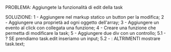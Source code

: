 PROBLEMA:
Aggiungete la funzionalità di edit della task

SOLUZIONE:
1 - Aggiungere nel markup statico un button per la modifica;
2 - Aggiungere una proprietà ad ogni oggetto dell'array;
3 - Aggiungere un evento al click con collegata una funzione;
4 - Creare una funzione che permetta di modificare la task;
5 - Aggiungere due div con un controllo;
    5.1 - ? SE prendiamo task.edit inseriamo un input;
    5.2 - : ALTRIMENTI mostrare task.text;
